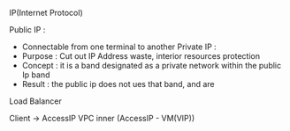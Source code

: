 
IP(Internet Protocol)

Public  IP : 
- Connectable from one terminal to another 
Private IP :
- Purpose : Cut out IP Address waste, interior resources protection
- Concept  : it is a band designated as a private network within the public Ip band  
- Result : the public ip does not ues that band, and are 



Load Balancer 


Client  ->  AccessIP    VPC inner (AccessIP - VM(VIP))
